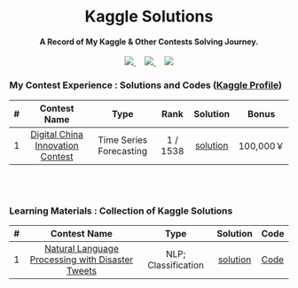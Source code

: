 <h1 align='center'>
  <br>
  Kaggle Solutions
  <br>
</h1>

<h4 align="center">
  A Record of My Kaggle & Other Contests Solving Journey. 
</h4>



<div align="center">
  <a href="" target='_blank'>
    <img src="https://img.shields.io/badge/Language-Python-orange.svg?logo=Python&logoColor=yellow">
  </a> &nbsp;&nbsp;&nbsp;
  <a href="" target='_blank'>
    <img src="https://img.shields.io/badge/Update-Weekly-green.svg">
  </a> &nbsp;&nbsp;&nbsp;
  <a href="http://makeapullrequest.com" target='_blank'>
    <img src="https://img.shields.io/badge/PRs-welcome-brightgreen.svg">
  </a>
</div>

### My Contest Experience : Solutions and Codes ([Kaggle Profile](https://www.kaggle.com/xinyi0919))
| # | Contest Name | Type | Rank | Solution | Bonus | 
| :-: | :-: | :---: | :---: | :---: | :---: |
| 1 |  [Digital China Innovation Contest](https://www.datafountain.cn/competitions/497) | Time Series Forecasting |  1 / 1538 | [solution](https://github.com/synbol/Kaggle-Contests/tree/main/1.Digital%20China%20Innovation%20Contest) | 100,000￥|
<br>
<br>

### Learning Materials : Collection of Kaggle Solutions
| # | Contest Name | Type | Solution | Code |
| :-: | :-: | :---: | :---: | :---|
| 1 | [Natural Language Processing with Disaster Tweets](https://www.kaggle.com/competitions/nlp-getting-started/overview/description) | NLP; Classification| [solution](https://github.com/XiN0919/Competition/tree/main/Learning%20Materials/Natural%20Language%20Processing%20with%20Disaster%20Tweets) | [Code](https://github.com/XiN0919/Competition/tree/main/Learning%20Materials/Natural%20Language%20Processing%20with%20Disaster%20Tweets) |
